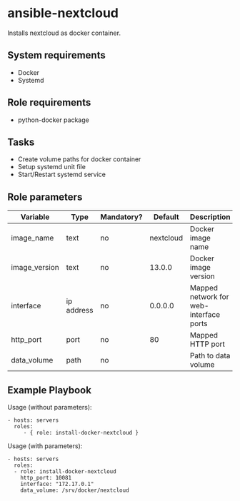 ansible-nextcloud
=================

Installs nextcloud as docker container.

System requirements
-------------------

* Docker
* Systemd

Role requirements
-----------------

* python-docker package

Tasks
-----

* Create volume paths for docker container
* Setup systemd unit file
* Start/Restart systemd service

Role parameters
--------------

| Variable      | Type | Mandatory? | Default | Description           |
|---------------|------|------------|---------|-----------------------|
| image_name    | text | no         | nextcloud | Docker image name    |
| image_version | text | no         | 13.0.0    | Docker image version |
| interface     | ip address | no   | 0.0.0.0          | Mapped network for web-interface ports |
| http_port     | port       | no   | 80               | Mapped HTTP port                       |
| data_volume   | path       | no   | <empty>          | Path to data volume                    |

Example Playbook
----------------

Usage (without parameters):

    - hosts: servers
      roles:
         - { role: install-docker-nextcloud }

Usage (with parameters):

    - hosts: servers
      roles:
      - role: install-docker-nextcloud
        http_port: 10081
        interface: "172.17.0.1"
        data_volume: /srv/docker/nextcloud
